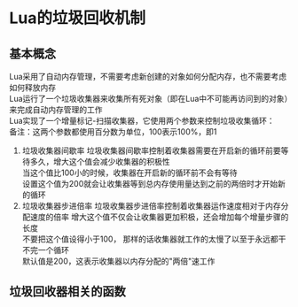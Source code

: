 # Lua的垃圾回收机制

## 基本概念
Lua采用了自动内存管理，不需要考虑新创建的对象如何分配内存，也不需要考虑如何释放内存  
Lua运行了一个垃圾收集器来收集所有死对象（即在Lua中不可能再访问到的对象）来完成自动内存管理的工作  
Lua实现了一个增量标记-扫描收集器，它使用两个参数来控制垃圾收集循环：  
备注：这两个参数都使用百分数为单位，100表示100%，即1  
1. 垃圾收集器间歇率
垃圾收集器间歇率控制着收集器需要在开启新的循环前要等待多久，增大这个值会减少收集器的积极性  
当这个值比100小的时候，收集器在开启新的循环前不会有等待  
设置这个值为200就会让收集器等到总内存使用量达到之前的两倍时才开始新的循环  
2. 垃圾收集器步进倍率
垃圾收集器步进倍率控制着收集器运作速度相对于内存分配速度的倍率  增大这个值不仅会让收集器更加积极，还会增加每个增量步骤的长度  
不要把这个值设得小于100， 那样的话收集器就工作的太慢了以至于永远都干不完一个循环  
默认值是200，这表示收集器以内存分配的"两倍"速工作  


## 垃圾回收器相关的函数
